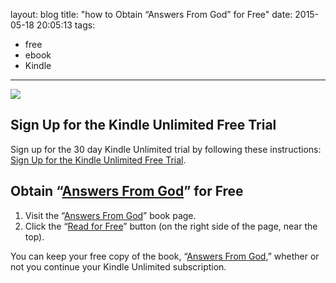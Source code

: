 layout: blog
title: "how to Obtain “Answers From God” for Free"
date: 2015-05-18 20:05:13
tags:
- free
- ebook
- Kindle
---
![](/images/Answers_From_God_400x314_print.png)
## Sign Up for the Kindle Unlimited Free Trial ##
Sign up for the 30 day Kindle Unlimited trial by following these instructions: [Sign Up for the Kindle Unlimited Free Trial](http://www.amazon.com/gp/help/customer/display.html?nodeId=201550620).

## Obtain &ldquo;[Answers From God](http://www.amazon.com/dp/B00T74IHGO)&rdquo; for Free ##
1. Visit the &ldquo;[Answers From God](http://www.amazon.com/dp/B00T74IHGO)&rdquo; book page.
2. Click the &ldquo;[Read for Free](https://www.amazon.com/gp/product/B00NWRMV9G/ku/ref=ku_lp_rw_dp_bb)&rdquo; button (on the right side of the page, near the top).

You can keep your free copy of the book, &ldquo;[Answers From God](http://www.amazon.com/dp/B00T74IHGO),&rdquo; whether or not you continue your Kindle Unlimited subscription.
